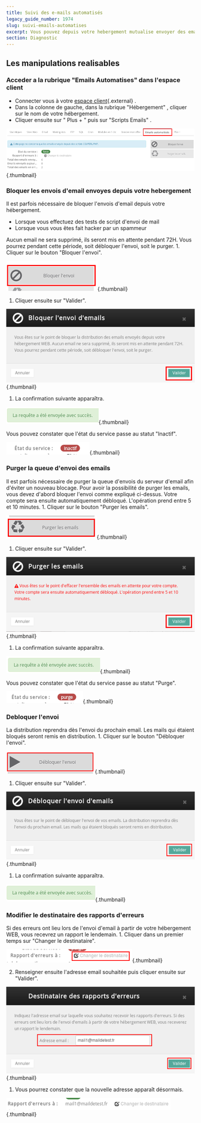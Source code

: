 ```yaml
---
title: Suivi des e-mails automatisés
legacy_guide_number: 1974
slug: suivi-emails-automatises
excerpt: Vous pouvez depuis votre hebergement mutualise envoyer des emails via un script. Vous trouverez dans ce guide les fonctionnalites disponibles dans votre espace client a ce sujet.
section: Diagnostic
---
```



## Les manipulations realisables

### Acceder a la rubrique &quot;Emails Automatises&quot; dans l'espace client
- Connecter vous à votre [espace
client](https://www.ovh.com/manager/web/login/){.external} .
- Dans la colonne de gauche, dans la rubrique "Hébergement" , cliquer sur le nom de votre hébergement.
- Cliquer ensuite sur " Plus + " puis sur "Scripts Emails" .


![hosting](images/3110.png){.thumbnail}


### Bloquer les envois d'email envoyes depuis votre hebergement
Il est parfois nécessaire de bloquer l'envois d'email depuis votre hébergement.

- Lorsque vous effectuez des tests de script d'envoi de mail
- Lorsque vous vous êtes fait hacker par un spammeur

Aucun email ne sera supprimé, ils seront mis en attente pendant 72H. Vous pourrez pendant cette période, soit débloquer l'envoi, soit le purger. 1. Cliquer sur le bouton "Bloquer l'envoi".


![hosting](images/3111.png){.thumbnail}

1. Cliquer ensuite sur "Valider".

![hosting](images/3112.png){.thumbnail}

1. La confirmation suivante apparaîtra.

![hosting](images/3113.png){.thumbnail}

Vous pouvez constater que l'état du service passe au statut "Inactif".


![hosting](images/3114.png){.thumbnail}


### Purger la queue d'envoi des emails
Il est parfois nécessaire de purger la queue d'envois du serveur d'email afin d'éviter un nouveau blocage. Pour avoir la possibilité de purger les emails, vous devez d'abord bloquer l'envoi comme expliqué ci-dessus. Votre compte sera ensuite automatiquement débloqué. L'opération prend entre 5 et 10 minutes. 1. Cliquer sur le bouton "Purger les emails".


![hosting](images/3115.png){.thumbnail}

1. Cliquer ensuite sur "Valider".

![hosting](images/3116.png){.thumbnail}

1. La confirmation suivante apparaîtra.

![hosting](images/3117.png){.thumbnail}

Vous pouvez constater que l'état du service passe au statut "Purge".


![hosting](images/3118.png){.thumbnail}


### Debloquer l'envoi
La distribution reprendra dès l'envoi du prochain email. Les mails qui étaient bloqués seront remis en distribution. 1. Cliquer sur le bouton "Débloquer l'envoi".


![hosting](images/3122.png){.thumbnail}

1. Cliquer ensuite sur "Valider".

![hosting](images/3123.png){.thumbnail}

1. La confirmation suivante apparaîtra.

![hosting](images/3124.png){.thumbnail}


### Modifier le destinataire des rapports d'erreurs
Si des erreurs ont lieu lors de l'envoi d'email à partir de votre hébergement WEB, vous recevrez un rapport le lendemain. 1. Cliquer dans un premier temps sur "Changer le destinataire".


![hosting](images/3119.png){.thumbnail}

2. Renseigner ensuite l'adresse email souhaitée puis cliquer ensuite sur "Valider".


![hosting](images/3120.png){.thumbnail}

1. Vous pourrez constater que la nouvelle adresse apparaît désormais.

![hosting](images/3121.png){.thumbnail}